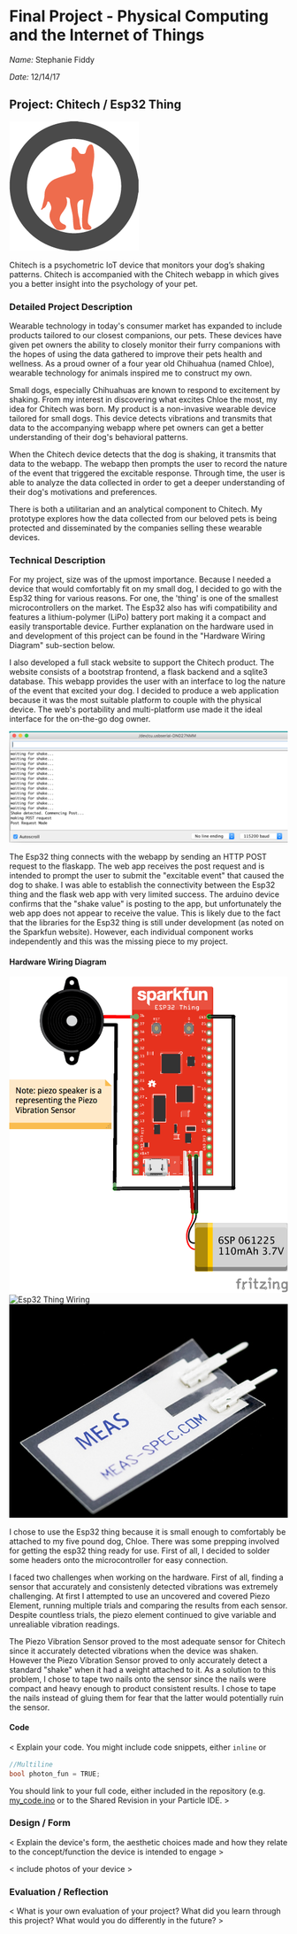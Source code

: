 # Final Project - Physical Computing and the Internet of Things

*Name:*  Stephanie Fiddy  

*Date:* 12/14/17

## Project:  Chitech / Esp32 Thing

![Chitech Logo](images/logo.png)

Chitech is a psychometric IoT device that monitors your dog’s shaking patterns. Chitech is accompanied with the Chitech webapp in which gives you a better insight into the psychology of your pet. 


### Detailed Project Description

Wearable technology in today's consumer market  has expanded to include products tailored to our closest companions, our pets. These devices have given pet owners the ability to closely monitor their furry companions with the hopes of using  the data gathered to improve their pets health and wellness. As a proud owner of a four year old Chihuahua (named Chloe), wearable technology for animals inspired me to construct my own. 

Small dogs, especially Chihuahuas are known to respond to excitement by shaking. From my interest in discovering what excites Chloe the most, my idea for Chitech was born. My product is a non-invasive wearable device tailored for small dogs. This device detects vibrations and transmits that data to the accompanying webapp where pet owners can get a better understanding of their dog's behavioral patterns. 

When the Chitech device detects that the dog is shaking, it transmits that data to the webapp. The webapp then prompts the user to record the nature of the event that triggered the excitable response. Through time, the user is able to analyze the data collected in order to get a deeper understanding of their dog's motivations and preferences. 

There is both a utilitarian and an analytical component to Chitech. My prototype explores how the data collected from our beloved pets is being protected and disseminated by the companies selling these wearable devices. 

### Technical Description

For my project, size was of the upmost importance. Because I needed a device that would comfortably fit on my small dog, I decided to go with the Esp32 thing for various reasons. For one, the 'thing' is one of the smallest microcontrollers on the market. The Esp32 also has wifi compatibility and features a lithium-polymer (LiPo) battery port making it a compact and easily transportable device. Further explanation on the hardware used in and development of this project can be found in the "Hardware Wiring Diagram" sub-section below. 

I also developed a full stack website to support the Chitech product. The website consists of a bootstrap frontend, a flask backend and a sqlite3 database. This webapp provides the user with an interface to log the nature of the event that excited your dog.  I decided to produce a web application because it was the most suitable platform to couple with the physical device. The web's portability and multi-platform use made it the ideal interface for the on-the-go dog owner. 

![POST Request Confirmation](images/post-request.png)

The Esp32 thing connects with the webapp by sending an HTTP POST request to the flaskapp. The web app receives the post request and is intended to prompt the user to submit the "excitable event" that caused the dog to shake.  I was able to establish the connectivity between the Esp32 thing and the flask web app with very limited success. The arduino device confirms that the "shake value" is posting to the app, but unfortunately the web app does not appear to receive the value. This is likely due to the fact that the libraries for the Esp32 thing is still under development (as noted on the Sparkfun website). However, each individual component works independently and this was the missing piece to my project. 


#### Hardware Wiring Diagram

![Fritzing](images/fritzing.png)
![Esp32 Thing Wiring](images/wiring.png)
![Piezo Vibration Sensor](images/piezo-vibration-sensor.png)

I chose to use the Esp32 thing because it is small enough to comfortably be attached to my five pound dog, Chloe. There was some prepping involved for getting the esp32 thing ready for use. First of all, I decided to solder some headers onto the microcontroller for easy connection. 

I faced two challenges when working on the hardware. First of all, finding a sensor that accurately and consistenly detected vibrations was extremely challenging. At first I attempted to use an uncovered and covered Piezo Element, running multiple trials and comparing the results from each sensor. Despite countless trials, the piezo element continued to give variable and unrealiable vibration readings. 

The Piezo Vibration Sensor proved to the most adequate sensor for Chitech since it accurately detected vibrations when the device was shaken. However the Piezo Vibration Sensor proved to only accurately detect a standard "shake" when it had a weight attached to it. As a solution to this problem, I chose to tape two nails onto the sensor since the nails were compact and heavy enough to product consistent results. I chose to tape the nails instead of gluing them for fear that the latter would potentially ruin the sensor. 

#### Code

< Explain your code.  You might include code snippets, either `inline` or
```c++
//Multiline
bool photon_fun = TRUE;
```
You should link to your full code, either included in the repository (e.g. [my_code.ino](code/my_code.ino)  or to the Shared Revision in your Particle IDE. >


### Design / Form

< Explain the device's form, the aesthetic choices made and how they relate to the concept/function the device is intended to engage >

< include photos of your device >

### Evaluation / Reflection

< What is your own evaluation of your project?   What did you learn through this project?  What would you do differently in the future? >

